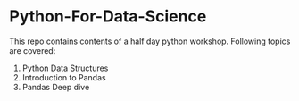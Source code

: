 # Python-For-Data-Science
This repo contains contents of a half day python workshop. Following topics are covered:
1. Python Data Structures
2. Introduction to Pandas
3. Pandas Deep dive
